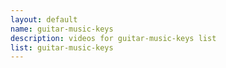 ```yaml
--- 
layout: default
name: guitar-music-keys
description: videos for guitar-music-keys list
list: guitar-music-keys
---
```


<div class="player">
<div id="player"><!-- "https://www.youtube.com/watch?v={{site.data.lists[page.list][0]}}" --></div>
</div>

